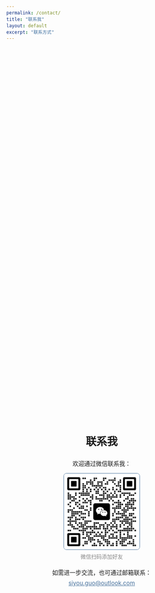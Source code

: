 ```yaml
---
permalink: /contact/
title: "联系我"
layout: default
excerpt: "联系方式"
---
```


<div style="display: flex; flex-direction: column; align-items: center; justify-content: center; min-height: 60vh;">
  <h1 style="margin-bottom: 1em;">联系我</h1>
  <div style="margin-bottom: 1em; font-size: 1.1em;">欢迎通过微信联系我：</div>
  <img src="/images/wechat_qr.jpg" alt="微信二维码" style="width:200px; border:1.5px solid #49739e; border-radius:8px; margin-bottom:0.5em;">
  <div style="color:#888; margin-bottom: 1.5em;">微信扫码添加好友</div>
  <div style="font-size: 1.1em;">如需进一步交流，也可通过邮箱联系：</div>
  <a href="mailto:siyou.guo@outlook.com" style="margin-top:0.5em; font-size:1.1em; color:#49739e; text-decoration:underline;">siyou.guo@outlook.com</a>
</div> 